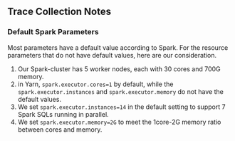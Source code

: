Trace Collection Notes
---

### Default Spark Parameters

Most parameters have a default value according to Spark. For the resource parameters that do not have default values, here are our consideration.

1. Our Spark-cluster has 5 worker nodes, each with 30 cores and 700G memory.
2. in Yarn, `spark.executor.cores=1` by default, while the `spark.executor.instances` and `spark.executor.memory` do not have the default values.
3. We set `spark.executor.instances=14` in the default setting to support 7 Spark SQLs running in parallel. 
4. We set `spark.executor.memory=2G` to meet the 1core-2G memory ratio between cores and memory.
